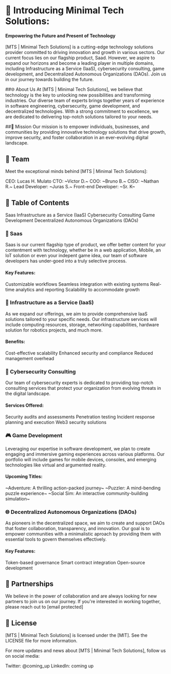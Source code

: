 # 🚀 Introducing Minimal Tech Solutions: 
#### Empowering the Future and Present of Technology


[MTS | Minimal Tech Solutions] is a cutting-edge technology solutions provider committed to driving innovation and growth in various sectors. Our current focus lies on our flagship product, Saad. However, we aspire to expand our horizons and become a leading player in multiple domains, including Infrastructure as a Service (IaaS), cybersecurity consulting, game development, and Decentralized Autonomous Organizations (DAOs). Join us in our journey towards building the future.

##🌐 About Us
At [MTS | Minimal Tech Solutions], we believe that technology is the key to unlocking new possibilities and transforming industries. Our diverse team of experts brings together years of experience in software engineering, cybersecurity, game development, and decentralized technologies. With a strong commitment to excellence, we are dedicated to delivering top-notch solutions tailored to your needs.

##🎯 Mission
Our mission is to empower individuals, businesses, and communities by providing innovative technology solutions that drive growth, improve security, and foster collaboration in an ever-evolving digital landscape.

## 👥 Team
Meet the exceptional minds behind [MTS | Minimal Tech Solutions]:

CEO: Lucas H. Mulato
CTO: ~Victor D.~
COO: ~Bruno B.~
CISO: ~Nathan R.~
Lead Developer: ~Juras S.~
Front-end Developer: ~Sr. K~

## 📖 Table of Contents
Saas
Infrastructure as a Service (IaaS)
Cybersecurity Consulting
Game Development
Decentralized Autonomous Organizations (DAOs)

### 🚀 Saas
Saas is our current flagship type of product, we offer better content for your contentment with technology, whether be in a web application, Mobile, an IoT solution or even your indepent game idea, our team of software developers has under-goed into a truly selective process.

#### Key Features:
Customizable workflows
Seamless integration with existing systems
Real-time analytics and reporting
Scalability to accommodate growth

### 🏢 Infrastructure as a Service (IaaS)
As we expand our offerings, we aim to provide comprehensive IaaS solutions tailored to your specific needs. Our infrastructure services will include computing resources, storage, networking capabilities, hardware solution for robotics projects, and much more.

#### Benefits:
Cost-effective scalability
Enhanced security and compliance
Reduced management overhead

### 🔐 Cybersecurity Consulting
Our team of cybersecurity experts is dedicated to providing top-notch consulting services that protect your organization from evolving threats in the digital landscape.

#### Services Offered:
Security audits and assessments
Penetration testing
Incident response planning and execution
Web3 security solutions

### 🎮 Game Development
Leveraging our expertise in software development, we plan to create engaging and immersive gaming experiences across various platforms. Our portfolio will include games for mobile devices, consoles, and emerging technologies like virtual and argumented reality.

#### Upcoming Titles:
~Adventure: A thrilling action-packed journey~
~Puzzler: A mind-bending puzzle experience~
~Social Sim: An interactive community-building simulation~

### 🌐 Decentralized Autonomous Organizations (DAOs)
As pioneers in the decentralized space, we aim to create and support DAOs that foster collaboration, transparency, and innovation. Our goal is to empower communities with a minimalistic aproach by providing them with essential tools to govern themselves effectively.

#### Key Features:
Token-based governance
Smart contract integration
Open-source development

## 🤝 Partnerships
We believe in the power of collaboration and are always looking for new partners to join us on our journey. If you're interested in working together, please reach out to [email protected]

## 📄 License
[MTS | Minimal Tech Solutions] is licensed under the [MIT]. See the LICENSE file for more information.

For more updates and news about [MTS | Minimal Tech Solutions], follow us on social media:

Twitter: @coming_up
LinkedIn: coming up
